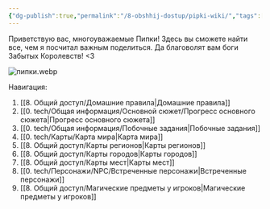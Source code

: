 ```yaml
---
{"dg-publish":true,"permalink":"/8-obshhij-dostup/pipki-wiki/","tags":["gardenEntry"]}
---
```


Приветствую вас, многоуважаемые Пипки!
Здесь вы сможете найти все, чем я посчитал важным поделиться.
Да благоволят вам боги Забытых Королевств! <3

![пипки.webp](/img/user/0.%20tech/%D0%98%D0%B7%D0%BE%D0%B1%D1%80%D0%B0%D0%B6%D0%B5%D0%BD%D0%B8%D1%8F/%D0%BF%D0%B8%D0%BF%D0%BA%D0%B8.webp)

Навигация:
1. [[8. Общий доступ/Домашние правила\|Домашние правила]]
2. [[0. tech/Общая информация/Основной сюжет/Прогресс основного сюжета\|Прогресс основного сюжета]]
3. [[0. tech/Общая информация/Побочные задания\|Побочные задания]]
4. [[0. tech/Карты/Карта мира\|Карта мира]]
5. [[8. Общий доступ/Карты регионов\|Карты регионов]]
6. [[8. Общий доступ/Карты городов\|Карты городов]]
7. [[8. Общий доступ/Карты мест\|Карты мест]]
8. [[0. tech/Персонажи/NPC/Встреченные персонажи\|Встреченные персонажи]]
9. [[8. Общий доступ/Магические предметы у игроков\|Магические предметы у игроков]]